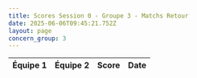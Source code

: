 ```yaml
---
title: Scores Session 0 - Groupe 3 - Matchs Retour
date: 2025-06-06T09:45:21.752Z
layout: page
concern_group: 3
---
```




| Équipe 1 | Équipe 2 | Score | Date |
|----------|----------|-------|------|

